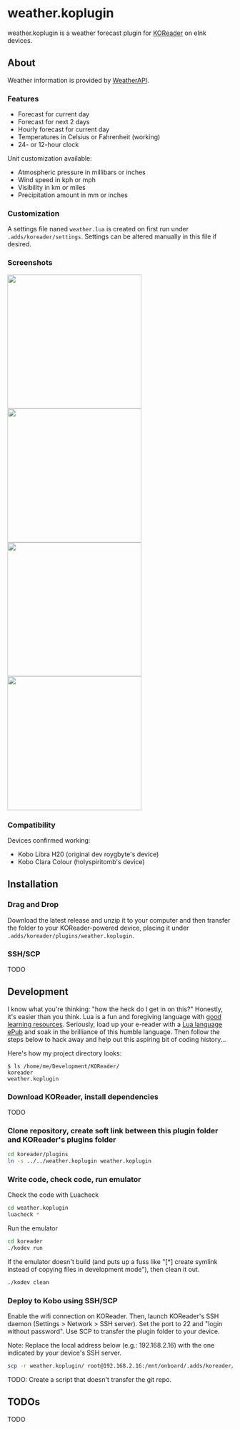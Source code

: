 # weather.koplugin

weather.koplugin is a weather forecast plugin for [KOReader](https://koreader.rocks) on eInk devices.

## About
Weather information is provided by [WeatherAPI](https://www.weatherapi.com).

### Features
- Forecast for current day
- Forecast for next 2 days
- Hourly forecast for current day
- Temperatures in Celsius or Fahrenheit (working)
- 24- or 12-hour clock

Unit customization available:
- Atmospheric pressure in millibars or inches
- Wind speed in kph or mph
- Visibility in km or miles
- Precipitation amount in mm or inches

### Customization

A settings file naned `weather.lua` is created on first run under `.adds/koreader/settings`. Settings can be altered manually in this file if desired.

### Screenshots

<img src="https://user-images.githubusercontent.com/82218266/134824984-687ffe38-e9aa-491f-8c2c-7c055fc5d10e.png" width="300"/>
<img src="https://user-images.githubusercontent.com/82218266/134824983-390021e9-30de-4f0a-a4ea-d95bcc68f6fa.png" width="300"/>
<img src="https://user-images.githubusercontent.com/82218266/134824982-3e16e8da-fbf2-4d35-b6d5-33ece7d47d67.png" width="300"/>
<img src="https://user-images.githubusercontent.com/82218266/134824980-32d1892b-7b24-45b5-86ba-ef9892fcacb5.png" width="300"/>

### Compatibility

Devices confirmed working:
- Kobo Libra H20 (original dev roygbyte's device)
- Kobo Clara Colour (holyspiritomb's device)

## Installation

### Drag and Drop

Download the latest release and unzip it to your computer and then transfer the folder to your KOReader-powered device, placing it under `.adds/koreader/plugins/weather.koplugin`.

### SSH/SCP

TODO

## Development

I know what you're thinking: "how the heck do I get in on this?" Honestly, it's easier than you think. Lua is a fun and foregiving language with [good learning resources](https://www.lua.org/pil/). Seriously, load up your e-reader with a [Lua language ePub](https://store.feistyduck.com/products/programming-in-lua-fourth-edition-ebook) and soak in the brilliance of this humble language. Then follow the steps below to hack away and help out this aspiring bit of coding history...

Here's how my project directory looks:

```
$ ls /home/me/Development/KOReader/
koreader
weather.koplugin
```

### Download KOReader, install dependencies 

TODO

### Clone repository, create soft link between this plugin folder and KOReader's plugins folder 

```sh
cd koreader/plugins
ln -s ../../weather.koplugin weather.koplugin
```

### Write code, check code, run emulator

Check the code with Luacheck
```sh
cd weather.koplugin
luacheck *
```

Run the emulator
```sh
cd koreader
./kodev run
```

If the emulator doesn't build (and puts up a fuss like "[*] create symlink instead of copying files in development mode"), then clean it out.

```sh
./kodev clean
```

### Deploy to Kobo using SSH/SCP 

Enable the wifi connection on KOReader. Then, launch KOReader's SSH daemon (Settings > Network > SSH server). Set the port to 22 and "login without password". Use SCP to transfer the plugin folder to your device.

Note: Replace the local address below (e.g.: 192.168.2.16) with the one indicated by your device's SSH server.
```sh
scp -r weather.koplugin/ root@192.168.2.16:/mnt/onboard/.adds/koreader/plugins/weather.koplugin/
```

TODO: Create a script that doesn't transfer the git repo.


## TODOs

TODO
